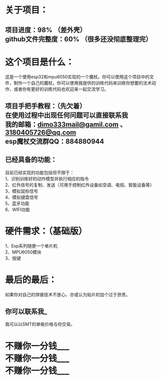 关于项目：
===
项目进度：98%     （差外壳）<br>
github文件完整度：60%     （很多还没彻底整理完）
---
这个项目是什么：
===
这是一个使用esp32和mpu6050实现的一个魔杖。你可以使用这个项目中的文件，制作一个自己的魔杖。你可以使用我提供的训练代码来训练你想要的法术动作，或者你有更好的训练代码也欢迎来一起交流学习。<br>

项目手把手教程：（先欠着）<br>
在使用过程中出现任何问题可以直接联系我<br>
我的邮箱：dimo333mail@gamil.com 、 3180405726@qq.com<br>
esp魔杖交流群QQ：884880944<br>
---
已经具备的功能：
---
目前已经实现的功能包括但不限于：<br>
1、识别训练好的动作模型并执行相应的指令<br>
2、红外信号的复制、发送（可用于控制红外设备如空调、电视、智能设备等）<br>
3、模拟鼠标信号<br>
4、模拟键盘信号<br>
5、蓝牙功能<br>
6、WIFI功能

硬件需求：（基础版）
===
1、Esp系列随便一个单片机<br>
2、MPU6050模块<br>
3、按键<br>


最后的最后：
===
如果你对自己的焊接技术不放心，亦或认为贴片的加个过于昂贵。<br>

你可以联系我_
---
我可以以SMT的单板价格与你交易。<br>

不赚你一分钱___<br>
不赚你一分钱___<br>
不赚你一分钱___<br>
===
